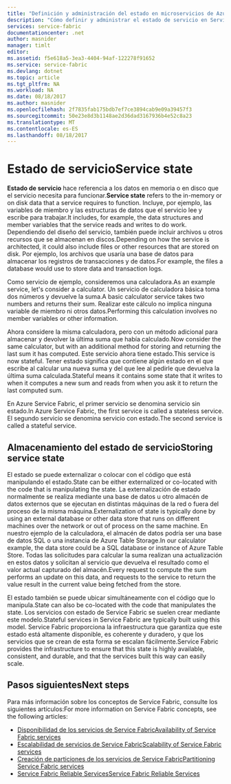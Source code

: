 ```yaml
---
title: "Definición y administración del estado en microservicios de Azure | Microsoft Docs"
description: "Cómo definir y administrar el estado de servicio en Service Fabric"
services: service-fabric
documentationcenter: .net
author: masnider
manager: timlt
editor: 
ms.assetid: f5e618a5-3ea3-4404-94af-122278f91652
ms.service: service-fabric
ms.devlang: dotnet
ms.topic: article
ms.tgt_pltfrm: NA
ms.workload: NA
ms.date: 08/18/2017
ms.author: masnider
ms.openlocfilehash: 2f7835fab175bdb7ef7ce3894cab9e09a39457f3
ms.sourcegitcommit: 50e23e8d3b1148ae2d36dad3167936b4e52c8a23
ms.translationtype: MT
ms.contentlocale: es-ES
ms.lasthandoff: 08/18/2017
---
```

# <a name="service-state"></a><span data-ttu-id="bd1ff-103">Estado de servicio</span><span class="sxs-lookup"><span data-stu-id="bd1ff-103">Service state</span></span>
<span data-ttu-id="bd1ff-104">**Estado de servicio** hace referencia a los datos en memoria o en disco que el servicio necesita para funcionar.</span><span class="sxs-lookup"><span data-stu-id="bd1ff-104">**Service state** refers to the in-memory or on disk data that a service requires to function.</span></span> <span data-ttu-id="bd1ff-105">Incluye, por ejemplo, las variables de miembro y las estructuras de datos que el servicio lee y escribe para trabajar.</span><span class="sxs-lookup"><span data-stu-id="bd1ff-105">It includes, for example, the data structures and member variables that the service reads and writes to do work.</span></span> <span data-ttu-id="bd1ff-106">Dependiendo del diseño del servicio, también puede incluir archivos u otros recursos que se almacenan en discos.</span><span class="sxs-lookup"><span data-stu-id="bd1ff-106">Depending on how the service is architected, it could also include files or other resources that are stored on disk.</span></span> <span data-ttu-id="bd1ff-107">Por ejemplo, los archivos que usaría una base de datos para almacenar los registros de transacciones y de datos.</span><span class="sxs-lookup"><span data-stu-id="bd1ff-107">For example, the files a database would use to store data and transaction logs.</span></span>

<span data-ttu-id="bd1ff-108">Como servicio de ejemplo, consideremos una calculadora.</span><span class="sxs-lookup"><span data-stu-id="bd1ff-108">As an example service, let's consider a calculator.</span></span> <span data-ttu-id="bd1ff-109">Un servicio de calculadora básica toma dos números y devuelve la suma.</span><span class="sxs-lookup"><span data-stu-id="bd1ff-109">A basic calculator service takes two numbers and returns their sum.</span></span> <span data-ttu-id="bd1ff-110">Realizar este cálculo no implica ninguna variable de miembro ni otros datos.</span><span class="sxs-lookup"><span data-stu-id="bd1ff-110">Performing this calculation involves no member variables or other information.</span></span>

<span data-ttu-id="bd1ff-111">Ahora considere la misma calculadora, pero con un método adicional para almacenar y devolver la última suma que había calculado.</span><span class="sxs-lookup"><span data-stu-id="bd1ff-111">Now consider the same calculator, but with an additional method for storing and returning the last sum it has computed.</span></span> <span data-ttu-id="bd1ff-112">Este servicio ahora tiene estado.</span><span class="sxs-lookup"><span data-stu-id="bd1ff-112">This service is now stateful.</span></span> <span data-ttu-id="bd1ff-113">Tener estado significa que contiene algún estado en el que escribe al calcular una nueva suma y del que lee al pedirle que devuelva la última suma calculada.</span><span class="sxs-lookup"><span data-stu-id="bd1ff-113">Stateful means it contains some state that it writes to when it computes a new sum and reads from when you ask it to return the last computed sum.</span></span>

<span data-ttu-id="bd1ff-114">En Azure Service Fabric, el primer servicio se denomina servicio sin estado.</span><span class="sxs-lookup"><span data-stu-id="bd1ff-114">In Azure Service Fabric, the first service is called a stateless service.</span></span> <span data-ttu-id="bd1ff-115">El segundo servicio se denomina servicio con estado.</span><span class="sxs-lookup"><span data-stu-id="bd1ff-115">The second service is called a stateful service.</span></span>

## <a name="storing-service-state"></a><span data-ttu-id="bd1ff-116">Almacenamiento del estado de servicio</span><span class="sxs-lookup"><span data-stu-id="bd1ff-116">Storing service state</span></span>
<span data-ttu-id="bd1ff-117">El estado se puede externalizar o colocar con el código que está manipulando el estado.</span><span class="sxs-lookup"><span data-stu-id="bd1ff-117">State can be either externalized or co-located with the code that is manipulating the state.</span></span> <span data-ttu-id="bd1ff-118">La externalización de estado normalmente se realiza mediante una base de datos u otro almacén de datos externos que se ejecutan en distintas máquinas de la red o fuera del proceso de la misma máquina.</span><span class="sxs-lookup"><span data-stu-id="bd1ff-118">Externalization of state is typically done by using an external database or other data store that runs on different machines over the network or out of process on the same machine.</span></span> <span data-ttu-id="bd1ff-119">En nuestro ejemplo de la calculadora, el almacén de datos podría ser una base de datos SQL o una instancia de Azure Table Storage.</span><span class="sxs-lookup"><span data-stu-id="bd1ff-119">In our calculator example, the data store could be a SQL database or instance of Azure Table Store.</span></span> <span data-ttu-id="bd1ff-120">Todas las solicitudes para calcular la suma realizan una actualización en estos datos y solicitan al servicio que devuelva el resultado como el valor actual capturado del almacén.</span><span class="sxs-lookup"><span data-stu-id="bd1ff-120">Every request to compute the sum performs an update on this data, and requests to the service to return the value result in the current value being fetched from the store.</span></span> 

<span data-ttu-id="bd1ff-121">El estado también se puede ubicar simultáneamente con el código que lo manipula.</span><span class="sxs-lookup"><span data-stu-id="bd1ff-121">State can also be co-located with the code that manipulates the state.</span></span> <span data-ttu-id="bd1ff-122">Los servicios con estado de Service Fabric se suelen crear mediante este modelo.</span><span class="sxs-lookup"><span data-stu-id="bd1ff-122">Stateful services in Service Fabric are typically built using this model.</span></span> <span data-ttu-id="bd1ff-123">Service Fabric proporciona la infraestructura que garantiza que este estado está altamente disponible, es coherente y duradero, y que los servicios que se crean de esta forma se escalan fácilmente.</span><span class="sxs-lookup"><span data-stu-id="bd1ff-123">Service Fabric provides the infrastructure to ensure that this state is highly available, consistent, and durable, and that the services built this way can easily scale.</span></span>

## <a name="next-steps"></a><span data-ttu-id="bd1ff-124">Pasos siguientes</span><span class="sxs-lookup"><span data-stu-id="bd1ff-124">Next steps</span></span>
<span data-ttu-id="bd1ff-125">Para más información sobre los conceptos de Service Fabric, consulte los siguientes artículos:</span><span class="sxs-lookup"><span data-stu-id="bd1ff-125">For more information on Service Fabric concepts, see the following articles:</span></span>

* [<span data-ttu-id="bd1ff-126">Disponibilidad de los servicios de Service Fabric</span><span class="sxs-lookup"><span data-stu-id="bd1ff-126">Availability of Service Fabric services</span></span>](service-fabric-availability-services.md)
* [<span data-ttu-id="bd1ff-127">Escalabilidad de servicios de Service Fabric</span><span class="sxs-lookup"><span data-stu-id="bd1ff-127">Scalability of Service Fabric services</span></span>](service-fabric-concepts-scalability.md)
* [<span data-ttu-id="bd1ff-128">Creación de particiones de los servicios de Service Fabric</span><span class="sxs-lookup"><span data-stu-id="bd1ff-128">Partitioning Service Fabric services</span></span>](service-fabric-concepts-partitioning.md)
* [<span data-ttu-id="bd1ff-129">Service Fabric Reliable Services</span><span class="sxs-lookup"><span data-stu-id="bd1ff-129">Service Fabric Reliable Services</span></span>](service-fabric-reliable-services-introduction.md)
